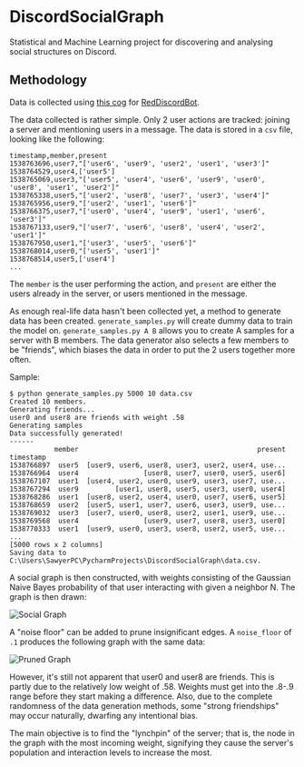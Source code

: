 # DiscordSocialGraph

Statistical and Machine Learning project for discovering and analysing social structures on Discord. 

## Methodology

Data is collected using [this cog](https://github.com/samclane/Snake-Cogs/blob/master/member_logger/member_logger.py) 
for [RedDiscordBot](https://github.com/Cog-Creators/Red-DiscordBot). 

The data collected is rather simple. Only 2 user actions are tracked: joining a server and mentioning users in a message.
The data is stored in a `csv` file, looking like the following:

```csv
timestamp,member,present
1538763696,user7,"['user6', 'user9', 'user2', 'user1', 'user3']"
1538764529,user4,['user5']
1538765069,user3,"['user5', 'user4', 'user6', 'user9', 'user0', 'user8', 'user1', 'user2']"
1538765338,user5,"['user2', 'user8', 'user7', 'user3', 'user4']"
1538765956,user9,"['user2', 'user1', 'user6']"
1538766375,user7,"['user0', 'user4', 'user9', 'user1', 'user6', 'user3']"
1538767133,user9,"['user7', 'user6', 'user8', 'user4', 'user2', 'user1']"
1538767950,user1,"['user3', 'user5', 'user6']"
1538768014,user0,"['user5', 'user1']"
1538768514,user5,['user4']
...
```

The `member` is the user performing the action, and `present` are either the users already in the server, or users 
mentioned in the message.

As enough real-life data hasn't been collected yet, a method to generate data has been created. `generate_samples.py` will
create dummy data to train the model on. `generate_samples.py A B` allows you to create A samples for a server with B 
members. The data generator also selects a few members to be "friends", which biases the data in order to put the 2 users
together more often. 

Sample:
```
$ python generate_samples.py 5000 10 data.csv
Created 10 members.
Generating friends...
user0 and user8 are friends with weight .58
Generating samples
Data successfully generated!
------
           member                                            present
timestamp                                                           
1538766897  user5  [user9, user6, user8, user3, user2, user4, use...
1538766964  user4                [user8, user7, user0, user5, user6]
1538767107  user1  [user4, user2, user0, user9, user3, user7, use...
1538767294  user9         [user1, user8, user5, user3, user0, user4]
1538768286  user1  [user8, user2, user4, user0, user7, user6, user5]
1538768659  user2  [user5, user1, user7, user6, user3, user9, use...
1538769032  user3  [user7, user0, user8, user2, user1, user9, use...
1538769568  user4                [user9, user7, user8, user3, user0]
1538770333  user1  [user9, user0, user3, user8, user2, user5, use...
...
[5000 rows x 2 columns]
Saving data to C:\Users\SawyerPC\PycharmProjects\DiscordSocialGraph\data.csv.
```

A social graph is then constructed, with weights consisting of the Gaussian Naive Bayes probability of that user interacting with given a 
neighbor N. The graph is then drawn:

![Social Graph](https://i.imgur.com/2ItIro7.png)

A "noise floor" can be added to prune insignificant edges. A `noise_floor` of `.1` produces the following graph with the
same data:

![Pruned Graph](https://i.imgur.com/O6XGAos.png)

However, it's still not apparent that user0 and user8 are friends. This is partly due to the relatively low weight of 
.58. Weights must get into the .8-.9 range before they start making a difference. Also, due to the complete randomness 
of the data generation methods, some "strong friendships" may occur naturally, dwarfing any intentional bias. 

The main objective is to find the "lynchpin" of the server; that is, the node in the graph 
with the most incoming weight, signifying they cause the server's population and interaction levels to increase the most. 
